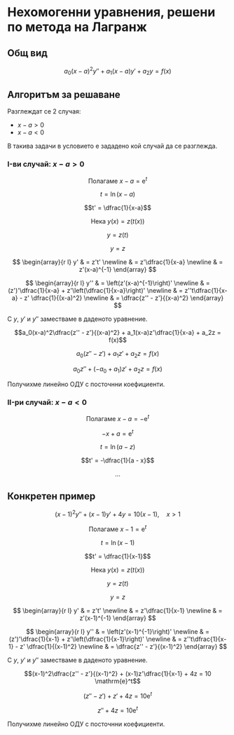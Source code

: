 # Нехомогенни уравнения, решени по метода на Лагранж

## Общ вид

$$a_0(x-a)^2y'' + a_1(x-a)y' + a_2y = f(x)$$

## Алгоритъм за решаване

Разглеждат се 2 случая:
* $x-a > 0$
* $x-a < 0$

В такива задачи в условието е зададено кой случай да се разглежда.

### I-ви случай: $x-a > 0$

$$\text{Полагаме } x - a = \mathrm{e}^t$$

$$t = \ln(x-a)$$

$$t' = \dfrac{1}{x-a}$$

$$\text{Нека } y(x) = z(t(x))$$

$$y=z(t)$$

$$y=z$$

$$
\begin{array}{r l}
y' & = z't'
\newline
& = z'\dfrac{1}{x-a}
\newline
& = z'(x-a)^{-1}
\end{array}
$$

$$
\begin{array}{r l}
y'' & = \left(z'(x-a)^{-1}\right)'
\newline
& = (z')'\dfrac{1}{x-a} + z'\left(\dfrac{1}{x-a}\right)'
\newline
& = z''t\dfrac{1}{x-a} - z' \dfrac{1}{(x-a)^2}
\newline
& = \dfrac{z'' - z'}{(x-a)^2}
\end{array}
$$

С $y$, $y'$ и $y''$ заместваме в даденото уравнение.

$$a_0(x-a)^2\dfrac{z'' - z'}{(x-a)^2} + a_1(x-a)z'\dfrac{1}{x-a} + a_2z = f(x)$$

$$a_0(z'' - z') + a_1z' + a_2z = f(x)$$

$$a_0z'' + (-a_0 + a_1)z' + a_2z = f(x)$$

Получихме линейно ОДУ с посточнни коефициенти.

### II-ри случай: $x-a < 0$

$$\text{Полагаме } x - a = -\mathrm{e}^t$$

$$- x + a = \mathrm{e}^t$$

$$t = \ln(a - z)$$

$$t' = -\dfrac{1}{a - x}$$

$$\dots$$

## Конкретен пример

$$(x-1)^2y'' + (x-1)y' + 4y = 10(x-1), \quad x > 1$$

$$\text{Полагаме } x - 1 = \mathrm{e}^t$$

$$t = \ln(x-1)$$

$$t' = \dfrac{1}{x-1}$$

$$\text{Нека } y(x) = z(t(x))$$

$$y=z(t)$$

$$y=z$$

$$
\begin{array}{r l}
y' & = z't'
\newline
& = z'\dfrac{1}{x-1}
\newline
& = z'(x-1)^{-1}
\end{array}
$$

$$
\begin{array}{r l}
y'' & = \left(z'(x-1)^{-1}\right)'
\newline
& = (z')'\dfrac{1}{x-1} + z'\left(\dfrac{1}{x-1}\right)'
\newline
& = z''t\dfrac{1}{x-1} - z' \dfrac{1}{(x-1)^2}
\newline
& = \dfrac{z'' - z'}{(x-1)^2}
\end{array}
$$

С $y$, $y'$ и $y''$ заместваме в даденото уравнение.

$$(x-1)^2\dfrac{z'' - z'}{(x-1)^2} + (x-1)z'\dfrac{1}{x-1} + 4z = 10 \mathrm{e}^t$$

$$(z'' - z') + z' + 4z = 10 \mathrm{e}^t$$

$$z'' + 4z = 10 \mathrm{e}^t$$

Получихме линейно ОДУ с посточнни коефициенти.
